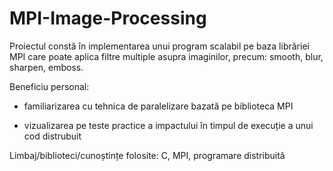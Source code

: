 # MPI-Image-Processing
Proiectul constă în implementarea unui program scalabil pe baza librăriei MPI care poate aplica filtre multiple asupra imaginilor, precum: smooth, blur, sharpen, emboss.

Beneficiu personal:

- familiarizarea cu tehnica de paralelizare bazată pe biblioteca MPI

- vizualizarea pe teste practice a impactului în timpul de execuție a unui cod distrubuit

Limbaj/biblioteci/cunoștințe folosite: C, MPI, programare distribuită
